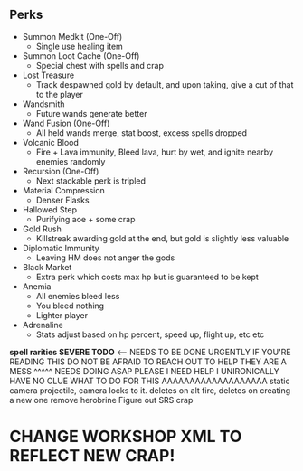 ## Perks
 - Summon Medkit (One-Off)
   - Single use healing item
 - Summon Loot Cache (One-Off)
   - Special chest with spells and crap
 - Lost Treasure
   - Track despawned gold by default, and upon taking, give a cut of that to the player
 - Wandsmith
   - Future wands generate better
 - Wand Fusion (One-Off)
   - All held wands merge, stat boost, excess spells dropped
 - Volcanic Blood
   - Fire + Lava immunity, Bleed lava, hurt by wet, and ignite nearby enemies randomly
 - Recursion (One-Off)
   - Next stackable perk is tripled
 - Material Compression
   - Denser Flasks
 - Hallowed Step
   - Purifying aoe + some crap
 - Gold Rush
   - Killstreak awarding gold at the end, but gold is slightly less valuable
 - Diplomatic Immunity
   - Leaving HM does not anger the gods
 - Black Market
   - Extra perk which costs max hp but is guaranteed to be kept
 - Anemia
   - All enemies bleed less
   - You bleed nothing
   - Lighter player
 - Adrenaline
   - Stats adjust based on hp percent, speed up, flight up, etc etc

**spell rarities SEVERE TODO** <-- NEEDS TO BE DONE URGENTLY IF YOU'RE READING THIS DO NOT BE AFRAID TO REACH OUT TO HELP THEY ARE A MESS
^^^^^ NEEDS DOING ASAP PLEASE I NEED HELP I UNIRONICALLY HAVE NO CLUE WHAT TO DO FOR THIS AAAAAAAAAAAAAAAAAAA
static camera projectile, camera locks to it. deletes on alt fire, deletes on creating a new one
remove herobrine 
Figure out SRS crap


# CHANGE WORKSHOP XML TO REFLECT NEW CRAP!